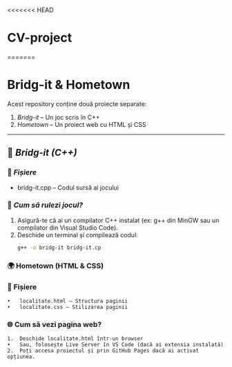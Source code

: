<<<<<<< HEAD
# CV-project
=======

# Bridg-it & Hometown  

Acest repository conține două proiecte separate:  

1. *Bridg-it* – Un joc scris în C++  
2. *Hometown* – Un proiect web cu HTML și CSS  

---

## 📌 *Bridg-it (C++)*  
### 📂 *Fișiere*  
- bridg-it.cpp – Codul sursă al jocului  

### 🚀 *Cum să rulezi jocul?*  
1. Asigură-te că ai un compilator C++ instalat (ex: g++ din MinGW sau un compilator din Visual Studio Code).  
2. Deschide un terminal și compilează codul:  
   ```sh
   g++ -o bridg-it bridg-it.cp

### 🌍 Hometown (HTML & CSS)

### 📂 Fișiere
	•	localitate.html – Structura paginii
	•	localitate.css – Stilizarea paginii

### 🌐 Cum să vezi pagina web?
	1.	Deschide localitate.html într-un browser
	•	Sau, folosește Live Server în VS Code (dacă ai extensia instalată)
	2.	Poți accesa proiectul și prin GitHub Pages dacă ai activat opțiunea.
